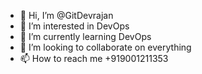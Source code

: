 - 👋 Hi, I’m @GitDevrajan
- 👀 I’m interested in DevOps
- 🌱 I’m currently learning DevOps
- 💞️ I’m looking to collaborate on everything
- 📫 How to reach me +919001211353

<!---
GitDevrajan/GitDevrajan is a ✨ special ✨ repository because its `README.md` (this file) appears on your GitHub profile.
You can click the Preview link to take a look at your changes.
--->
